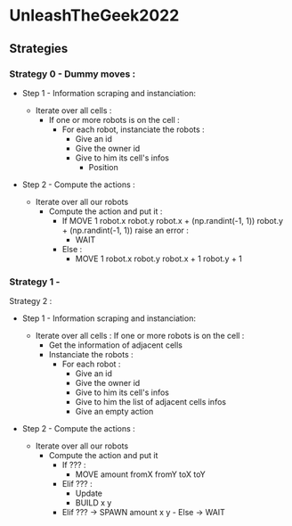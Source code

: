 # UnleashTheGeek2022

## Strategies

### Strategy 0 - Dummy moves :
- Step 1 - Information scraping and instanciation:
    - Iterate over all cells :
      - If one or more robots is on the cell :
          - For each robot, instanciate the robots :
            - Give an id
            - Give the owner id
            - Give to him its cell's infos
              - Position

- Step 2 - Compute the actions :
  - Iterate over all our robots
    - Compute the action and put it :
      - If MOVE 1 robot.x robot.y robot.x + (np.randint(-1, 1)) robot.y + (np.randint(-1, 1)) raise an error :
        - WAIT
      - Else :
        - MOVE 1 robot.x robot.y robot.x + 1 robot.y + 1

### Strategy 1 - 

Strategy 2 :
- Step 1 - Information scraping and instanciation:
    - Iterate over all cells :
      If one or more robots is on the cell :
        - Get the information of adjacent cells
        - Instanciate the robots :
          - For each robot :
            - Give an id
            - Give the owner id
            - Give to him its cell's infos
            - Give to him the list of adjacent cells infos
            - Give an empty action

- Step 2 - Compute the actions :
  - Iterate over all our robots
    - Compute the action and put it
      - If ??? :
        -  MOVE amount fromX fromY toX toY
      - Elif ??? :
        - Update
        - BUILD x y 
      - Elif ??? -> SPAWN amount x y
              - Else -> WAIT


